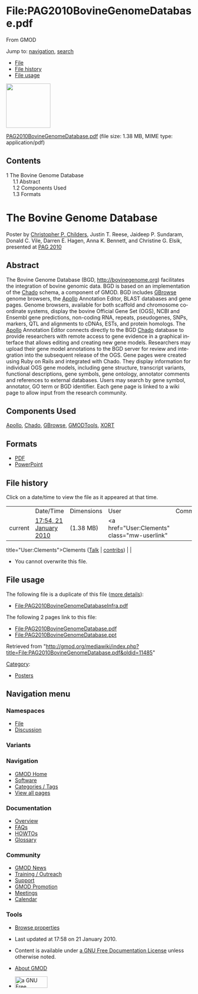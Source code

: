 <div id="mw-page-base" class="noprint">

</div>

<div id="mw-head-base" class="noprint">

</div>

<div id="content" class="mw-body" role="main">

<span id="top"></span>

<div id="mw-js-message" style="display:none;">

</div>



# <span dir="auto">File:PAG2010BovineGenomeDatabase.pdf</span>

<div id="bodyContent">

<div id="siteSub">

From GMOD

</div>

<div id="contentSub">

</div>

<div id="jump-to-nav" class="mw-jump">

Jump to: [navigation](#mw-navigation), [search](#p-search)

</div>

<div id="mw-content-text">

- [File](#file)
- [File history](#filehistory)
- [File usage](#filelinks)

<div id="file" class="fullImageLink">

[<img src="../mediawiki/skins/common/images/icons/fileicon-pdf.png"
width="120" height="120" />](../mediawiki/images/0/05/PAG2010BovineGenomeDatabase.pdf)

</div>

<div class="fullMedia">

<a href="../mediawiki/images/0/05/PAG2010BovineGenomeDatabase.pdf"
class="internal"
title="PAG2010BovineGenomeDatabase.pdf">PAG2010BovineGenomeDatabase.pdf</a>
‎<span class="fileInfo">(file size: 1.38 MB, MIME type:
application/pdf)</span>

</div>

<div id="mw-imagepage-content" class="mw-content-ltr" lang="en"
dir="ltr">

<div id="toc" class="toc">

<div id="toctitle">

## Contents

</div>

- [<span class="tocnumber">1</span> <span class="toctext">The Bovine
  Genome Database</span>](#The_Bovine_Genome_Database)
  - [<span class="tocnumber">1.1</span>
    <span class="toctext">Abstract</span>](#Abstract)
  - [<span class="tocnumber">1.2</span> <span class="toctext">Components
    Used</span>](#Components_Used)
  - [<span class="tocnumber">1.3</span>
    <span class="toctext">Formats</span>](#Formats)

</div>

# <span id="The_Bovine_Genome_Database" class="mw-headline">The Bovine Genome Database</span>

Poster by [Christopher P. Childers](User:Childers "User:Childers"),
Justin T. Reese, Jaideep P. Sundaram, Donald C. Vile, Darren E. Hagen,
Anna K. Bennett, and Christine G. Elsik, presented at [PAG
2010](PAG_2010 "PAG 2010")

## <span id="Abstract" class="mw-headline">Abstract</span>

The Bovine Genome Database (BGD,
<a href="http://bovinegenome.org" class="external free"
rel="nofollow">http://bovinegenome.org</a>) facilitates the integration
of bovine genomic data. BGD is based on an implementation of the
<a href="Chado" class="mw-redirect" title="Chado">Chado</a> schema, a
component of GMOD. BGD includes [GBrowse](GBrowse.1 "GBrowse") genome
browsers, the [Apollo](Apollo.1 "Apollo") Annotation Editor, BLAST
databases and gene pages. Genome browsers, available for both scaffold
and chromosome coordinate systems, display the bovine Official Gene Set
(OGS), NCBI and Ensembl gene predictions, non-coding RNA, repeats,
pseudogenes, SNPs, markers, QTL and alignments to cDNAs, ESTs, and
protein homologs. The [Apollo](Apollo.1 "Apollo") Annotation Editor
connects directly to the BGD
<a href="Chado" class="mw-redirect" title="Chado">Chado</a> database to
provide researchers with remote access to gene evidence in a graphical
interface that allows editing and creating new gene models. Researchers
may upload their gene model annotations to the BGD server for review and
integration into the subsequent release of the OGS. Gene pages were
created using Ruby on Rails and integrated with Chado. They display
information for individual OGS gene models, including gene structure,
transcript variants, functional descriptions, gene symbols, gene
ontology, annotator comments and references to external databases. Users
may search by gene symbol, annotator, GO term or BGD identifier. Each
gene page is linked to a wiki page to allow input from the research
community.

## <span id="Components_Used" class="mw-headline">Components Used</span>

[Apollo](Apollo.1 "Apollo"),
<a href="Chado" class="mw-redirect" title="Chado">Chado</a>,
[GBrowse](GBrowse.1 "GBrowse"), [GMODTools](GMODTools "GMODTools"),
[XORT](XORT.1 "XORT")

## <span id="Formats" class="mw-headline">Formats</span>

- <a href="../mediawiki/images/0/05/PAG2010BovineGenomeDatabase.pdf"
  class="internal" title="PAG2010BovineGenomeDatabase.pdf">PDF</a>
- <a href="../mediawiki/images/9/92/PAG2010BovineGenomeDatabase.ppt"
  class="internal" title="PAG2010BovineGenomeDatabase.ppt">PowerPoint</a>

</div>

## File history

<div id="mw-imagepage-section-filehistory">

Click on a date/time to view the file as it appeared at that time.

|  |  |  |  |  |
|----|----|----|----|----|
|  | Date/Time | Dimensions | User | Comment |
| current | [17:54, 21 January 2010](../mediawiki/images/0/05/PAG2010BovineGenomeDatabase.pdf) | <span style="white-space: nowrap;">(1.38 MB)</span> | <a href="User:Clements" class="mw-userlink"
title="User:Clements">Clements</a> <span style="white-space: nowrap;"> <span class="mw-usertoollinks">(<a
href="http://gmod.org/mediawiki/index.php?title=User_talk:Clements&amp;action=edit&amp;redlink=1"
class="new" title="User talk:Clements (page does not exist)">Talk</a> \| [contribs](Special:Contributions/Clements "Special:Contributions/Clements"))</span></span> |  |

</div>

- <span id="mw-imagepage-upload-disallowed">You cannot overwrite this
  file.</span>

## File usage

<div id="mw-imagepage-section-duplicates">

The following file is a duplicate of this file ([more
details](Special:FileDuplicateSearch/PAG2010BovineGenomeDatabase.pdf "Special:FileDuplicateSearch/PAG2010BovineGenomeDatabase.pdf")):

- <File:PAG2010BovineGenomeDatabaseInfra.pdf>

</div>

<div id="mw-imagepage-section-linkstoimage">

The following 2 pages link to this file:

- <File:PAG2010BovineGenomeDatabase.pdf>
- <File:PAG2010BovineGenomeDatabase.ppt>

</div>

</div>

<div class="printfooter">

Retrieved from
"<http://gmod.org/mediawiki/index.php?title=File:PAG2010BovineGenomeDatabase.pdf&oldid=11485>"

</div>

<div id="catlinks" class="catlinks">

<div id="mw-normal-catlinks" class="mw-normal-catlinks">

[Category](Special:Categories "Special:Categories"):

- [Posters](Category:Posters "Category:Posters")

</div>

</div>

<div class="visualClear">

</div>

</div>

</div>

<div id="mw-navigation">

## Navigation menu

<div id="mw-head">



<div id="left-navigation">

<div id="p-namespaces" class="vectorTabs" role="navigation"
aria-labelledby="p-namespaces-label">

### Namespaces

- <span id="ca-nstab-image"><a href="File:PAG2010BovineGenomeDatabase.pdf" accesskey="c"
  title="View the file page [c]">File</a></span>
- <span id="ca-talk"><a
  href="http://gmod.org/mediawiki/index.php?title=File_talk:PAG2010BovineGenomeDatabase.pdf&amp;action=edit&amp;redlink=1"
  accesskey="t"
  title="Discussion about the content page [t]">Discussion</a></span>

</div>

<div id="p-variants" class="vectorMenu emptyPortlet" role="navigation"
aria-labelledby="p-variants-label">

### 

### Variants[](#)

<div class="menu">

</div>

</div>

</div>

<div id="right-navigation">





</div>



</div>

</div>

</div>

<div id="mw-panel">

<div id="p-logo" role="banner">

<a href="Main_Page"
style="background-image: url(../images/GMOD-cogs.png);"
title="Visit the main page"></a>

</div>

<div id="p-Navigation" class="portal" role="navigation"
aria-labelledby="p-Navigation-label">

### Navigation

<div class="body">

- <span id="n-GMOD-Home">[GMOD Home](Main_Page)</span>
- <span id="n-Software">[Software](GMOD_Components)</span>
- <span id="n-Categories-.2F-Tags">[Categories /
  Tags](Categories)</span>
- <span id="n-View-all-pages">[View all pages](Special:AllPages)</span>

</div>

</div>

<div id="p-Documentation" class="portal" role="navigation"
aria-labelledby="p-Documentation-label">

### Documentation

<div class="body">

- <span id="n-Overview">[Overview](Overview)</span>
- <span id="n-FAQs">[FAQs](Category:FAQ)</span>
- <span id="n-HOWTOs">[HOWTOs](Category:HOWTO)</span>
- <span id="n-Glossary">[Glossary](Glossary)</span>

</div>

</div>

<div id="p-Community" class="portal" role="navigation"
aria-labelledby="p-Community-label">

### Community

<div class="body">

- <span id="n-GMOD-News">[GMOD News](GMOD_News)</span>
- <span id="n-Training-.2F-Outreach">[Training /
  Outreach](Training_and_Outreach)</span>
- <span id="n-Support">[Support](Support)</span>
- <span id="n-GMOD-Promotion">[GMOD Promotion](GMOD_Promotion)</span>
- <span id="n-Meetings">[Meetings](Meetings)</span>
- <span id="n-Calendar">[Calendar](Calendar)</span>

</div>

</div>

<div id="p-tb" class="portal" role="navigation"
aria-labelledby="p-tb-label">

### Tools

<div class="body">


- <span id="t-smwbrowselink"><a href="Special:Browse/File:PAG2010BovineGenomeDatabase.pdf"
  rel="smw-browse">Browse properties</a></span>

</div>

</div>

</div>

</div>

<div id="footer" role="contentinfo">

- <span id="footer-info-lastmod">Last updated at 17:58 on 21 January
  2010.</span>
<!-- - <span id="footer-info-viewcount">3,916 page views.</span> -->
- <span id="footer-info-copyright">Content is available under
  <a href="http://www.gnu.org/licenses/fdl-1.3.html" class="external"
  rel="nofollow">a GNU Free Documentation License</a> unless otherwise
  noted.</span>

<!-- -->

- <span id="footer-places-about">[About
  GMOD](GMOD:About "GMOD:About")</span>

<!-- -->

- <span id="footer-copyrightico">[<img src="http://www.gnu.org/graphics/gfdl-logo-small.png" width="88"
  height="31" alt="a GNU Free Documentation License" />](http://www.gnu.org/licenses/fdl-1.3.html)</span>




</div>
